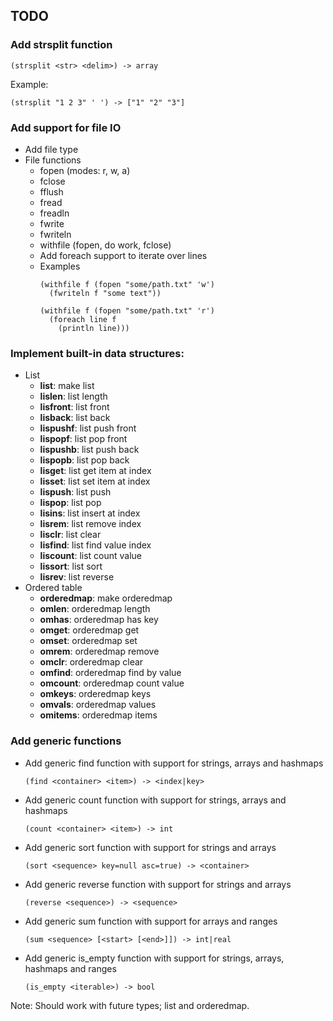 ## TODO

### Add strsplit function
```
(strsplit <str> <delim>) -> array
```
Example:
```
(strsplit "1 2 3" ' ') -> ["1" "2" "3"]
```

### Add support for file IO
- Add file type
- File functions
  - fopen (modes: r, w, a)
  - fclose
  - fflush
  - fread
  - freadln
  - fwrite
  - fwriteln
  - withfile (fopen, do work, fclose)
  - Add foreach support to iterate over lines
  - Examples
    ```
    (withfile f (fopen "some/path.txt" 'w')
      (fwriteln f "some text"))

    (withfile f (fopen "some/path.txt" 'r')
      (foreach line f
        (println line)))
    ```

### Implement built-in data structures:
- List
  - **list**: make list
  - **lislen**: list length
  - **lisfront**: list front
  - **lisback**: list back
  - **lispushf**: list push front
  - **lispopf**: list pop front
  - **lispushb**: list push back
  - **lispopb**: list pop back
  - **lisget**: list get item at index
  - **lisset**: list set item at index
  - **lispush**: list push
  - **lispop**: list pop
  - **lisins**: list insert at index
  - **lisrem**: list remove index
  - **lisclr**: list clear
  - **lisfind**: list find value index
  - **liscount**: list count value
  - **lissort**: list sort
  - **lisrev**: list reverse
- Ordered table
  - **orderedmap**: make orderedmap
  - **omlen**: orderedmap length
  - **omhas**: orderedmap has key
  - **omget**: orderedmap get
  - **omset**: orderedmap set
  - **omrem**: orderedmap remove
  - **omclr**: orderedmap clear
  - **omfind**: orderedmap find by value
  - **omcount**: orderedmap count value
  - **omkeys**: orderedmap keys
  - **omvals**: orderedmap values
  - **omitems**: orderedmap items

### Add generic functions
- Add generic find function with support for strings, arrays and hashmaps
  ```
  (find <container> <item>) -> <index|key>
  ```
- Add generic count function with support for strings, arrays and hashmaps
  ```
  (count <container> <item>) -> int
  ```
- Add generic sort function with support for strings and arrays
  ```
  (sort <sequence> key=null asc=true) -> <container>
  ```
- Add generic reverse function with support for strings and arrays
  ```
  (reverse <sequence>) -> <sequence>
  ```
- Add generic sum function with support for arrays and ranges
  ```
  (sum <sequence> [<start> [<end>]]) -> int|real
  ```
- Add generic is_empty function with support for strings, arrays, hashmaps and ranges
  ```
  (is_empty <iterable>) -> bool
  ```
Note: Should work with future types; list and orderedmap.
